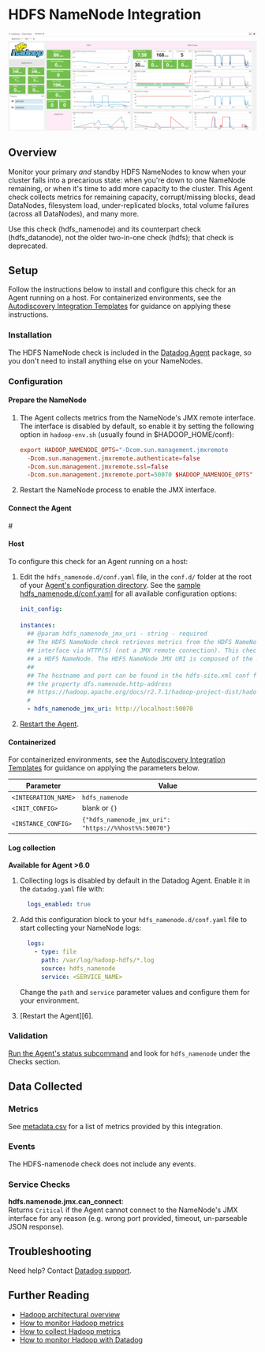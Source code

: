 # HDFS NameNode Integration

![HDFS Dashboard][111]

## Overview

Monitor your primary _and_ standby HDFS NameNodes to know when your cluster falls into a precarious state: when you're down to one NameNode remaining, or when it's time to add more capacity to the cluster. This Agent check collects metrics for remaining capacity, corrupt/missing blocks, dead DataNodes, filesystem load, under-replicated blocks, total volume failures (across all DataNodes), and many more.

Use this check (hdfs_namenode) and its counterpart check (hdfs_datanode), not the older two-in-one check (hdfs); that check is deprecated.

## Setup

Follow the instructions below to install and configure this check for an Agent running on a host. For containerized environments, see the [Autodiscovery Integration Templates][112] for guidance on applying these instructions.

### Installation

The HDFS NameNode check is included in the [Datadog Agent][113] package, so you don't need to install anything else on your NameNodes.

### Configuration

#### Prepare the NameNode

1. The Agent collects metrics from the NameNode's JMX remote interface. The interface is disabled by default, so enable it by setting the following option in `hadoop-env.sh` (usually found in \$HADOOP_HOME/conf):

    ```conf
    export HADOOP_NAMENODE_OPTS="-Dcom.sun.management.jmxremote
      -Dcom.sun.management.jmxremote.authenticate=false
      -Dcom.sun.management.jmxremote.ssl=false
      -Dcom.sun.management.jmxremote.port=50070 $HADOOP_NAMENODE_OPTS"
    ```

2. Restart the NameNode process to enable the JMX interface.

#### Connect the Agent

#<!-- xxx tabs xxx -->
<!-- xxx tab "Host" xxx -->

#### Host

To configure this check for an Agent running on a host:

1. Edit the `hdfs_namenode.d/conf.yaml` file, in the `conf.d/` folder at the root of your [Agent's configuration directory][114]. See the [sample hdfs_namenode.d/conf.yaml][115] for all available configuration options:

   ```yaml
   init_config:

   instances:
     ## @param hdfs_namenode_jmx_uri - string - required
     ## The HDFS NameNode check retrieves metrics from the HDFS NameNode's JMX
     ## interface via HTTP(S) (not a JMX remote connection). This check must be installed on
     ## a HDFS NameNode. The HDFS NameNode JMX URI is composed of the NameNode's hostname and port.
     ##
     ## The hostname and port can be found in the hdfs-site.xml conf file under
     ## the property dfs.namenode.http-address
     ## https://hadoop.apache.org/docs/r2.7.1/hadoop-project-dist/hadoop-hdfs/hdfs-default.xml
     #
     - hdfs_namenode_jmx_uri: http://localhost:50070
   ```

2. [Restart the Agent][116].

<!-- xxz tab xxx -->
<!-- xxx tab "Containerized" xxx -->

#### Containerized

For containerized environments, see the [Autodiscovery Integration Templates][112] for guidance on applying the parameters below.

| Parameter            | Value                                                 |
| -------------------- | ----------------------------------------------------- |
| `<INTEGRATION_NAME>` | `hdfs_namenode`                                       |
| `<INIT_CONFIG>`      | blank or `{}`                                         |
| `<INSTANCE_CONFIG>`  | `{"hdfs_namenode_jmx_uri": "https://%%host%%:50070"}` |

#### Log collection

**Available for Agent >6.0**

1. Collecting logs is disabled by default in the Datadog Agent. Enable it in the `datadog.yaml` file with:

    ```yaml
      logs_enabled: true
    ```

2. Add this configuration block to your `hdfs_namenode.d/conf.yaml` file to start collecting your NameNode logs:

    ```yaml
      logs:
        - type: file
          path: /var/log/hadoop-hdfs/*.log
          source: hdfs_namenode
          service: <SERVICE_NAME>
    ```

    Change the `path` and `service` parameter values and configure them for your environment.

3. [Restart the Agent][6].

<!-- xxz tab xxx -->
<!-- xxz tabs xxx -->

### Validation

[Run the Agent's status subcommand][117] and look for `hdfs_namenode` under the Checks section.

## Data Collected

### Metrics

See [metadata.csv][118] for a list of metrics provided by this integration.

### Events

The HDFS-namenode check does not include any events.

### Service Checks

**hdfs.namenode.jmx.can_connect**:<br>
Returns `Critical` if the Agent cannot connect to the NameNode's JMX interface for any reason (e.g. wrong port provided, timeout, un-parseable JSON response).

## Troubleshooting

Need help? Contact [Datadog support][119].

## Further Reading

- [Hadoop architectural overview][1110]
- [How to monitor Hadoop metrics][1111]
- [How to collect Hadoop metrics][1112]
- [How to monitor Hadoop with Datadog][1113]

[111]: https://raw.githubusercontent.com/DataDog/integrations-core/master/hdfs_namenode/images/hadoop_dashboard.png
[112]: https://docs.datadoghq.com/agent/kubernetes/integrations/
[113]: https://app.datadoghq.com/account/settings#agent
[114]: https://docs.datadoghq.com/agent/guide/agent-configuration-files/#agent-configuration-directory
[115]: https://github.com/DataDog/integrations-core/blob/master/hdfs_namenode/datadog_checks/hdfs_namenode/data/conf.yaml.example
[116]: https://docs.datadoghq.com/agent/guide/agent-commands/#start-stop-and-restart-the-agent
[117]: https://docs.datadoghq.com/agent/guide/agent-commands/#agent-status-and-information
[118]: https://github.com/DataDog/integrations-core/blob/master/hdfs_namenode/metadata.csv
[119]: https://docs.datadoghq.com/help/
[1110]: https://www.datadoghq.com/blog/hadoop-architecture-overview
[1111]: https://www.datadoghq.com/blog/monitor-hadoop-metrics
[1112]: https://www.datadoghq.com/blog/collecting-hadoop-metrics
[1113]: https://www.datadoghq.com/blog/monitor-hadoop-metrics-datadog
